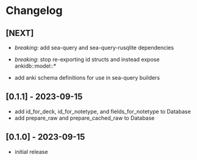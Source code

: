# Changelog

## [NEXT]

- _breaking_: add sea-query and sea-query-rusqlite dependencies
- _breaking_: stop re-exporting id structs and instead expose ankidb::model::\*

- add anki schema definitions for use in sea-query builders

## [0.1.1] - 2023-09-15

- add id_for_deck, id_for_notetype, and fields_for_notetype to Database
- add prepare_raw and prepare_cached_raw to Database

## [0.1.0] - 2023-09-15

- initial release

